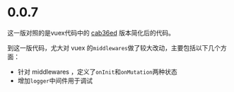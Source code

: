 # 0.0.7

这一版对照的是vuex代码中的 [cab36ed](https://github.com/vuejs/vuex/commit/cab36ed) 版本简化后的代码。

到这一版代码，尤大对 vuex 的`middlewares`做了较大改动，主要包括以下几个方面：

 - 针对 middlewares ，定义了`onInit`和`onMutation`两种状态
 - 增加`logger`中间件用于调试
